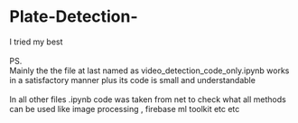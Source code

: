 # Plate-Detection-
I tried my best<br><br>
PS.<br>
Mainly the the file at last named as video_detection_code_only.ipynb works in a satisfactory manner plus its code is small and understandable
<br><br>
In all other files .ipynb code was taken from net to check what all methods can be used like image processing , firebase ml toolkit etc etc
